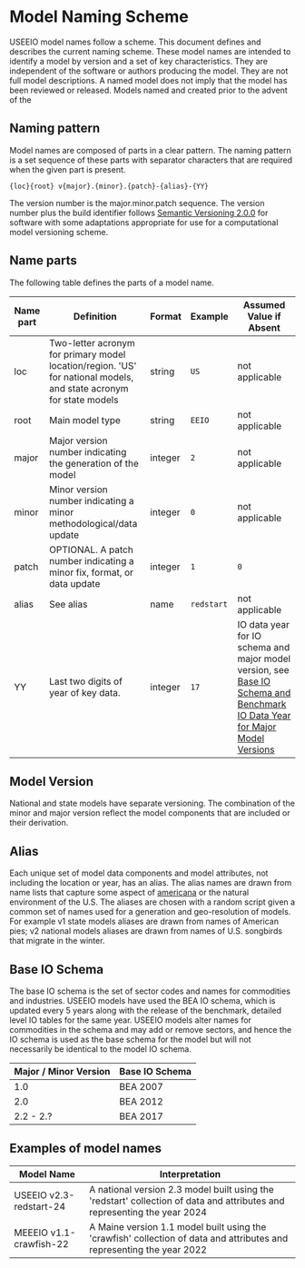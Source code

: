 # Model Naming Scheme

USEEIO model names follow a scheme. 
This document defines and describes the current naming scheme.
These model names are intended to identify a model by version and a set of key characteristics. 
They are independent of the software or authors producing the model.
They are not full model descriptions.
A named model does not imply that the model has been reviewed or released. 
Models named and created prior to the advent of the 

## Naming pattern
Model names are composed of parts in a clear pattern.
The naming pattern is a set sequence of these parts with separator characters that are required when the given part is present.
```
{loc}{root} v{major}.{minor}.{patch}-{alias}-{YY}
```
The version number is the major.minor.patch sequence. The version number plus the build identifier follows [Semantic Versioning 2.0.0](https://semver.org/spec/v2.0.0.html) for software with some adaptations appropriate for use for a computational model versioning scheme.

## Name parts
The following table defines the parts of a model name.

| Name part | Definition                                                                                                          | Format                      | Example    | Assumed Value if Absent                                                                                                                                                                           |
|-----------|---------------------------------------------------------------------------------------------------------------------|-----------------------------|------------|---------------------------------------------------------------------------------------------------------------------------------------------------------------------------------------------------|
| loc       | Two-letter acronym for primary model location/region. 'US' for national models, and state acronym for state models | string                      | `US`       | not applicable                                                                                                                                                                                    |
| root      | Main model type                                                                                                     | string                      | `EEIO`     | not applicable                                                                                                                                                                                    |
| major     | Major version number indicating the generation of the model                                                         | integer                     | `2`        | not applicable                                                                                                                                                                                    |
| minor     | Minor version number indicating a minor methodological/data update                                                  | integer                     | `0`        | not applicable                                                                                                                                                                                    |
| patch     | OPTIONAL. A patch number indicating a minor fix, format, or data update                                             | integer                     | `1`        | `0`                                                                                                                                                                                               |
| alias     | See alias                                                                                                           | name                        | `redstart` | not applicable                                                                                                                                                                                    |
| YY        | Last two digits of year of key data.                                                                                | integer                     | `17`       | IO data year for IO schema and major model version, see [Base IO Schema and Benchmark IO Data Year for Major Model Versions](#base-io-schema-and-benchmark-io-data-year-for-major-model-versions) |

## Model Version
National and state models have separate versioning. 
The combination of the minor and major version reflect the model components that are included or their derivation.

## Alias
Each unique set of model data components and model attributes, not including the location or year, has an alias.
The alias names are drawn from name lists that capture some aspect of [americana](https://en.wikipedia.org/wiki/Americana_(culture)) or the natural environment of the U.S.
The aliases are chosen with a random script given a common set of names used for a generation and geo-resolution of models. 
For example v1 state models aliases are drawn from names of American pies; v2 national models aliases are drawn from names of U.S. songbirds that migrate in the winter.

## Base IO Schema 
The base IO schema is the set of sector codes and names for commodities and industries.
USEEIO models have used the BEA IO schema, which is updated every 5 years along with the release of the benchmark, detailed level IO tables for the same year.
USEEIO models alter names for commodities in the schema and may add or remove sectors, and hence the IO schema is used as the base schema for the model but will not necessarily be identical to the model IO schema.

| Major / Minor Version | Base IO Schema |
|-----------------------|----------------|
| 1.0                   | BEA 2007       |
| 2.0                   | BEA 2012       |
| 2.2 - 2.?             | BEA 2017       |

## Examples of model names

| Model Name              | Interpretation                                                                                                           |
|-------------------------|--------------------------------------------------------------------------------------------------------------------------|
| USEEIO v2.3-redstart-24 | A national version 2.3 model built using the 'redstart' collection of data and attributes and representing the year 2024 |
| MEEEIO v1.1-crawfish-22 | A Maine version 1.1 model built using the 'crawfish' collection of data and attributes and representing the year 2022   |

